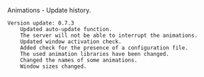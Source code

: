 Animations - Update history.

	Version update: 0.7.3
		Updated auto-update function.
		The server will not be able to interrupt the animations.
		Updated window activation check.
		Added check for the presence of a configuration file.
		The used animation libraries have been changed.
		Changed the names of some animations.
		Window sizes changed.
